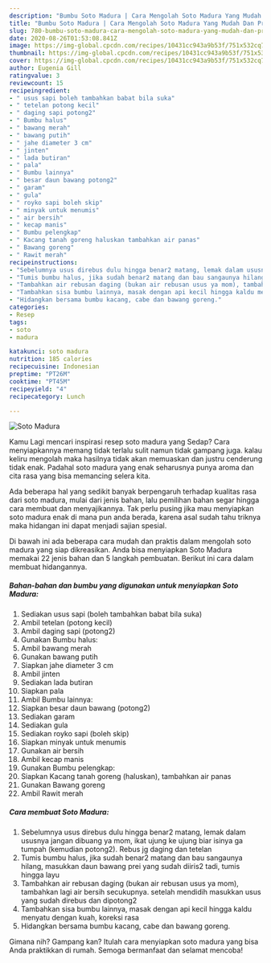 ```yaml
---
description: "Bumbu Soto Madura | Cara Mengolah Soto Madura Yang Mudah Dan Praktis"
title: "Bumbu Soto Madura | Cara Mengolah Soto Madura Yang Mudah Dan Praktis"
slug: 780-bumbu-soto-madura-cara-mengolah-soto-madura-yang-mudah-dan-praktis
date: 2020-08-26T01:53:08.841Z
image: https://img-global.cpcdn.com/recipes/10431cc943a9b53f/751x532cq70/soto-madura-foto-resep-utama.jpg
thumbnail: https://img-global.cpcdn.com/recipes/10431cc943a9b53f/751x532cq70/soto-madura-foto-resep-utama.jpg
cover: https://img-global.cpcdn.com/recipes/10431cc943a9b53f/751x532cq70/soto-madura-foto-resep-utama.jpg
author: Eugenia Gill
ratingvalue: 3
reviewcount: 15
recipeingredient:
- " usus sapi boleh tambahkan babat bila suka"
- " tetelan potong kecil"
- " daging sapi potong2"
- " Bumbu halus"
- " bawang merah"
- " bawang putih"
- " jahe diameter 3 cm"
- " jinten"
- " lada butiran"
- " pala"
- " Bumbu lainnya"
- " besar daun bawang potong2"
- " garam"
- " gula"
- " royko sapi boleh skip"
- " minyak untuk menumis"
- " air bersih"
- " kecap manis"
- " Bumbu pelengkap"
- " Kacang tanah goreng haluskan tambahkan air panas"
- " Bawang goreng"
- " Rawit merah"
recipeinstructions:
- "Sebelumnya usus direbus dulu hingga benar2 matang, lemak dalam ususnya jangan dibuang ya mom, ikat ujung ke ujung biar isinya ga tumpah (kemudian potong2). Rebus jg daging dan tetelan"
- "Tumis bumbu halus, jika sudah benar2 matang dan bau sangaunya hilang, masukkan daun bawang prei yang sudah diiris2 tadi, tumis hingga layu"
- "Tambahkan air rebusan daging (bukan air rebusan usus ya mom), tambahkan lagi air bersih secukupnya. setelah mendidih masukkan usus yang sudah direbus dan dipotong2"
- "Tambahkan sisa bumbu lainnya, masak dengan api kecil hingga kaldu menyatu dengan kuah, koreksi rasa"
- "Hidangkan bersama bumbu kacang, cabe dan bawang goreng."
categories:
- Resep
tags:
- soto
- madura

katakunci: soto madura 
nutrition: 185 calories
recipecuisine: Indonesian
preptime: "PT26M"
cooktime: "PT45M"
recipeyield: "4"
recipecategory: Lunch

---
```



![Soto Madura](https://img-global.cpcdn.com/recipes/10431cc943a9b53f/751x532cq70/soto-madura-foto-resep-utama.jpg)

Kamu Lagi mencari inspirasi resep soto madura yang Sedap? Cara menyiapkannya memang tidak terlalu sulit namun tidak gampang juga. kalau keliru mengolah maka hasilnya tidak akan memuaskan dan justru cenderung tidak enak. Padahal soto madura yang enak seharusnya punya aroma dan cita rasa yang bisa memancing selera kita.



Ada beberapa hal yang sedikit banyak berpengaruh terhadap kualitas rasa dari soto madura, mulai dari jenis bahan, lalu pemilihan bahan segar hingga cara membuat dan menyajikannya. Tak perlu pusing jika mau menyiapkan soto madura enak di mana pun anda berada, karena asal sudah tahu triknya maka hidangan ini dapat menjadi sajian spesial.


Di bawah ini ada beberapa cara mudah dan praktis dalam mengolah soto madura yang siap dikreasikan. Anda bisa menyiapkan Soto Madura memakai 22 jenis bahan dan 5 langkah pembuatan. Berikut ini cara dalam membuat hidangannya.

<!--inarticleads1-->

##### Bahan-bahan dan bumbu yang digunakan untuk menyiapkan Soto Madura:

1. Sediakan  usus sapi (boleh tambahkan babat bila suka)
1. Ambil  tetelan (potong kecil)
1. Ambil  daging sapi (potong2)
1. Gunakan  Bumbu halus:
1. Ambil  bawang merah
1. Gunakan  bawang putih
1. Siapkan  jahe diameter 3 cm
1. Ambil  jinten
1. Sediakan  lada butiran
1. Siapkan  pala
1. Ambil  Bumbu lainnya:
1. Siapkan  besar daun bawang (potong2)
1. Sediakan  garam
1. Sediakan  gula
1. Sediakan  royko sapi (boleh skip)
1. Siapkan  minyak untuk menumis
1. Gunakan  air bersih
1. Ambil  kecap manis
1. Gunakan  Bumbu pelengkap:
1. Siapkan  Kacang tanah goreng (haluskan), tambahkan air panas
1. Gunakan  Bawang goreng
1. Ambil  Rawit merah




<!--inarticleads2-->

##### Cara membuat Soto Madura:

1. Sebelumnya usus direbus dulu hingga benar2 matang, lemak dalam ususnya jangan dibuang ya mom, ikat ujung ke ujung biar isinya ga tumpah (kemudian potong2). Rebus jg daging dan tetelan
1. Tumis bumbu halus, jika sudah benar2 matang dan bau sangaunya hilang, masukkan daun bawang prei yang sudah diiris2 tadi, tumis hingga layu
1. Tambahkan air rebusan daging (bukan air rebusan usus ya mom), tambahkan lagi air bersih secukupnya. setelah mendidih masukkan usus yang sudah direbus dan dipotong2
1. Tambahkan sisa bumbu lainnya, masak dengan api kecil hingga kaldu menyatu dengan kuah, koreksi rasa
1. Hidangkan bersama bumbu kacang, cabe dan bawang goreng.




Gimana nih? Gampang kan? Itulah cara menyiapkan soto madura yang bisa Anda praktikkan di rumah. Semoga bermanfaat dan selamat mencoba!
